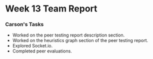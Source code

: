 # Week 13 Team Report

### Carson's Tasks

- Worked on the peer testing report description section.
- Worked on the heuristics graph section of the peer testing report.
- Explored Socket.io.
- Completed peer evaluations.
